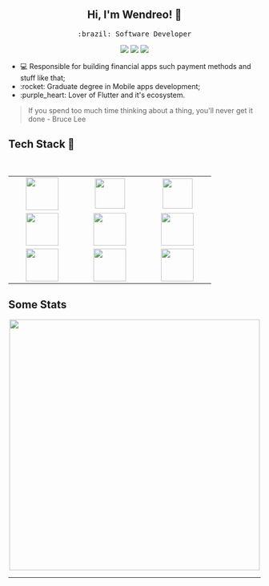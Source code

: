 <h2 align="center"> Hi, I'm Wendreo! 👋 <br/> </h2> 

<p align="center"> <samp>:brazil: Software Developer</p>
  
<p align="center">
<a href="https://www.linkedin.com/in/wendreof/"><img src="https://img.shields.io/badge/linkedin-%230077B5.svg?&style=for-the-badge&logo=linkedin&logoColor=white"/></a>
<a href="https://instagram.com/wendreof"><img src="https://img.shields.io/badge/instagram-%23E4405F.svg?&style=for-the-badge&logo=instagram&logoColor=white"/></a>
<a href="https://www.twitch.tv/wendreof"/><img src="https://img.shields.io/badge/Twitch-9146FF?style=for-the-badge&logo=twitch&logoColor=white"/></a>

<ul>
  <li>💻 Responsible for building financial apps such payment methods and stuff like that;</li>
  <li>:rocket: Graduate degree in Mobile apps development;</li>
  <li>:purple_heart: Lover of Flutter and it's ecosystem.</li>
</ul>

> If you spend too much time thinking about a thing, you'll never get it done - Bruce Lee
  
## Tech Stack :wrench:
<br>

<p align = "center" width="195%">
<table>
<tbody>
  
<tr>
  <td align="center" width="20%">
  <span><b><center></center></b></span> 
  <img height=65px src="https://upload.wikimedia.org/wikipedia/commons/0/0d/C_Sharp_wordmark.svg"> 

  </td>

  <td align="center" width="20%">
  <span><b><center></center></b></span> 
  <img height=60px src="https://img.icons8.com/color/2x/flutter.png"> 
  </td>

   <td align="center" width="20%">
  <span><b><center></center></b></span> 
  <img height=60px src="https://upload.wikimedia.org/wikipedia/commons/4/40/VB.NET_Logo.svg"> 
  </td>
  
<tr>
  <td align="center" width="20%">
  <span><b><center></center></b></span> 
  <img height=65px src="https://upload.wikimedia.org/wikipedia/commons/f/fc/Android_logo_%282014-2019%29.png"> 
  </td>

  <td align="center" width="20%">
  <span><b><center></center></b></span> 
  <img height=65px src="https://firebirdsql.org/file/about/ds-firebird-logo-1000.png"> 
  </td>

  <td align="center" width="20%">
  <span><b><center></center></b></span> 
  <img height=65px src="https://www.freeiconspng.com/uploads/sql-server-icon-8.png"> 
  </td> 

<tr>
  <td align="center" width="20%">
  <span><b><center></center></b></span> 
  <img height=65px src="https://img.icons8.com/color/48/000000/git.png"> 
  </td>

  <td align="center" width="20%">
  <span><b><center></center></b></span> 
  <img height=65px src="https://img.icons8.com/fluent/48/000000/console.png"> 
  </td>

   <td align="center" width="20%">
  <span><b><center></center></b></span> 
  <img height=65px src="https://img.icons8.com/color/96/000000/linux.png"> 
  </td> 
</tr>

</tbody>
</table>
</p>


## Some Stats
<p align = "center" width="195%">
 <img height=500px src="https://wakatime.com/share/@wendreof/01827b46-e8e2-4410-9e17-1039b0931617.svg">
 <!--<img height=370px src  = "https://wakatime.com/share/@wendreof/a169d910-f877-40e5-8fc5-61afedf88274.svg">-->
</p>

____


<!--

<p align = "center">
  <img src = "https://github-readme-stats.vercel.app/api?username=wendreof&show_icons=true&theme=dracula&line_height=27">
</p>
**wendreof/wendreof** is a ✨ _special_ ✨ repository because its `README.md` (this file) appears on your GitHub profile.

Here are some ideas to get you started:

- 🔭 I’m currently working on Credisan
- 🌱 I’m currently learning Flutter
- 👯 I’m looking to collaborate on 
- 🤔 I’m looking for help with ...
- 💬 Ask me about ...
- 📫 How to reach me: ...
- 😄 Pronouns: ...
- ⚡ Fun fact: ...
-->

